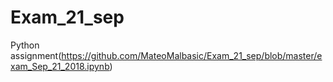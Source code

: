 # Exam_21_sep
Python assignment(https://github.com/MateoMalbasic/Exam_21_sep/blob/master/exam_Sep_21_2018.ipynb)
